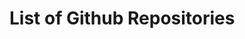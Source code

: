 # List of Github Repositories

<div id="vueapp" style="display:none">
  <v-app>
    <v-toolbar dense dark color="blue darken-2">
      <v-toolbar-side-icon disabled></v-toolbar-side-icon>
      <span v-text="toolbarStatus"></span>
      <v-spacer></v-spacer>
      <v-btn icon :href="items_edit_url">
        <v-icon>edit</v-icon>
      </v-btn>
    </v-toolbar>
    <v-container fluid grid-list-lg v-if="isLoaded" class="animated fadeInDownShort go">
      <v-layout row wrap>
        <v-flex xs12 v-for="(item, index) in publicItems" :key="index">
          <v-card>
            <v-card-title primary-title class="title">
              {{ item.name }}
            </v-card-title>
            <v-card-text class="teal--text comma-list">
              {{ item.description }}
            </v-card-text>
            <v-card-text class="grey--text">
              {{ item.note }}
            </v-card-text>
            <v-card-actions>
              <v-chip disabled outline color="grey">{{ item.created_at }}</v-chip>
              <v-chip v-if="item.archived" disabled color="red" text-color="white">archived</v-chip>
              <v-spacer></v-spacer>
              <v-btn dark :href="item.html_url">
                Open
              </v-btn>
            </v-card-actions>
          </v-card>
        </v-flex>
      </v-layout>
    </v-container>
  </v-app>
</div>

<div>
<link href="https://unpkg.com/vuetify/dist/vuetify.min.css" rel="stylesheet"></link>
<style>
th a * { float:right; color: white }
.md-header a, .md-tabs a, .md-footer a {color: white}
.md-sidebar a {color:black}
html { font-size: 62.5%; } /* mkdocs vs vuetify fix */
.comma-list > span:not(:last-child):after {
  content: ", ";
}
</style>
<script src="https://unpkg.com/vue/dist/vue.js"></script>
<script src="https://unpkg.com/vuetify/dist/vuetify.js"></script>
<script src="https://unpkg.com/axios/dist/axios.min.js"></script>
<script src="../lib.js"></script>
<script>
const vueapp = new Vue({
  el: '#vueapp',
  data: {
    items: null,
    items_url: 'https://api.github.com/orgs/biggis-project/repos',
    items_edit_url: 'https://github.com/biggis-project'
  },
  computed:{
    isLoaded() {
      return Array.isArray(this.items);
    },
    toolbarStatus() {
      if(this.isLoaded) return ''
      if(this.items == null) return 'Loading ...'
      return this.items
    },
    publicItems() {
      return this.items.filter(x=>!x.private)
    }
  },
  methods: {
    async loadItems() {
      const json = await fetch(this.items_url).then(function(resp) { return resp.json()} );
      this.items = json.sort(sortByDate);
      try {
        const resp = await axios(this.items_url)
        this.items = resp.data.sort(sortByDate)
      } catch(e) {
        this.items = e.response.data.message
      }
    }
  }
});
vueapp.loadItems() // async load
vueapp.$el.style.display = 'block' // hack because html shows before vue init
</script>
</div>
